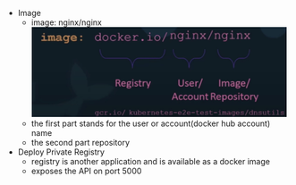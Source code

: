 - Image
    - image: nginx/nginx  ![image info](./registry.jpg)
    - the first part stands for the user or account(docker hub account) name
    - the second part repository
- Deploy Private Registry
    - registry is another application and is available as a docker image 
    - exposes the API on port 5000 